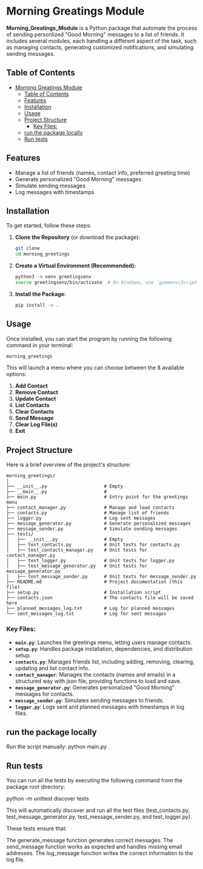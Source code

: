 # Morning Greatings Module
**Morning_Greatings_Module** is a Python package that automate the process of sending personlized "Good Morning" messages to a list of friends. It includes several modules, each handling a different aspect of the task, such as managing contacts, generating customized notifications, and simulating sending messages.

## Table of Contents
- [Morning Greatings Module](#morning-greatings-module)
  - [Table of Contents](#table-of-contents)
  - [Features](#features)
  - [Installation](#installation)
  - [Usage](#usage)
  - [Project Structure](#project-structure)
    - [Key Files:](#key-files)
  - [run the package locally](#run-the-package-locally)
  - [Run tests](#run-tests)

## Features
- Manage a list of friends (names, contact info, preferred greeting time)
- Generate personalized "Good Morning" messages
- Simulate sending messages
- Log messages with timestamps

## Installation
To get started, follow these steps:
1. **Clone the Repository** (or download the package):
   ```bash
   git clone 
   cd morning_greetings
   ```
2. **Create a Virtual Environment (Recommended):**
   ```bash
   python3 -m venv greetingsenv
   source greetingsenv/bin/activate  # On Windows, use `gameenv\Scripts\activate`
   ```
1. **Install the Package**:
   ```bash
   pip install -e .
   ```
## Usage
Once installed, you can start the program by running the following command in your terminal:

```bash
morning_greetings
```
This will launch a menu where you can choose between the 8 available options:
1. **Add Contact**
2. **Remove Contact**
3. **Update Contact**
4. **List Contacts**
5. **Clear Contacts**
6. **Send Message**
7. **Clear Log File(s)**
8. **Exit**

## Project Structure
Here is a brief overview of the project's structure:
```
morning_greetings/
│
├── __init__.py                     # Empty
├── __main__.py                     # 
├── main.py                         # Entry point for the greetings menu
├── contact_manager.py              # Manage and load contacts
├── contacts.py                     # Manage list of friends
├── logger.py                       # Log sent messages
├── message_generator.py            # Generate personalized messages
├── message_sender.py               # Simulate sending messages
├── tests/
│   ├── __init__.py                 # Empty
│   ├── test_contacts.py            # Unit tests for contacts.py
│   ├── test_contacts_manager.py    # Unit tests for contact_manager.py
│   ├── test_logger.py              # Unit tests for logger.py
│   ├── test_message_generator.py   # Unit tests for message_generator.py
│   ├── test_message_sender.py      # Unit tests for message_sender.py
├── README.md                       # Project documentation (this file)
├── setup.py                        # Installation script
├── contacts.json                   # The contacts file will be saved here
├── planned_messages_log.txt        # Log for planned messages
└── sent_messages_log.txt           # Log for sent messages
```
### Key Files:
- **`main.py`**: Launches the greetings menu, letting users manage contacts.
- **`setup.py`**: Handles package installation, dependencies, and distribution setup.
- **`contacts.py`**: Manages friends list, including adding, removing, clearing, updating and list contact info.
- **`contact_manager`**: Manages the contacts (names and emails) in a structured way with json file, providing functions to load and save.
- **`message_generator.py`**: Generates personalized "Good Morning" messages for contacts.
- **`message_sender.py`**: Simulates sending messages to friends.
- **`logger.py`**: Logs sent and planned messages with timestamps in log files.

## run the package locally

Run the script manually:
python main.py

## Run tests

You can run all the tests by executing the following command from the package root directory:

python -m unittest discover tests


This will automatically discover and run all the test files (test_contacts.py, test_message_generator.py, test_message_sender.py, and test_logger.py).

These tests ensure that:

The generate_message function generates correct messages.
The send_message function works as expected and handles missing email addresses.
The log_message function writes the correct information to the log file.

